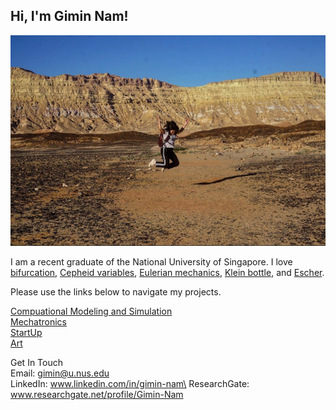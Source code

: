 ## Hi, I'm Gimin Nam!

![Israel](assets/img/Israel.png)

I am a recent graduate of the National University of Singapore. I love [bifurcation](https://en.wikipedia.org/wiki/Bifurcation_theory), [Cepheid variables](https://en.wikipedia.org/wiki/Cepheid_variable), [Eulerian mechanics](https://en.wikipedia.org/wiki/Lagrangian_and_Eulerian_specification_of_the_flow_field), [Klein bottle](https://en.wikipedia.org/wiki/Klein_bottle), and [Escher](https://mcescher.com/).

Please use the links below to navigate my projects.

[Compuational Modeling and Simulation](./computational_modeling_and_simulation.html)\
[Mechatronics](./mechatronics.html)\
[StartUp](./startup.html)\
[Art](./art.html)

Get In Touch\
Email: gimin@u.nus.edu\
LinkedIn: www.linkedin.com/in/gimin-nam\
ResearchGate: www.researchgate.net/profile/Gimin-Nam
